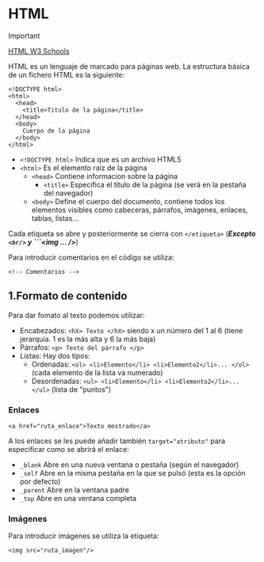 # HTML

>[!IMPORTANT]
>[HTML W3 Schools](https://www.w3schools.com/html/)

HTML es un lenguaje de marcado para páginas web. La estructura básica de un fichero HTML es la siguiente:
```
<!DOCTYPE html>
<html>
  <head>
    <title>Titulo de la página</title>
  </head>
  <body>
    Cuerpo de la página
  </body>
</html>
```

+ ```<!DOCTYPE html>``` Indica que es un archivo HTML5
+ ```<html>``` Es el elemento raiz de la página
  + ```<head>``` Contiene informacion sobre la página
    + ```<title>``` Especifica el título de la página (se verá en la pestaña del navegador)
  + ```<body>``` Define el cuerpo del documento, contiene todos los elementos visibles como cabeceras, párrafos, imágenes, enlaces, tablas, listas...

Cada etiqueta se abre y posteriormente se cierra con ```</etiqueta>``` (***Excepto ```<br/>``` y ```<img ... />***)

Para introducir comentarios en el código se utiliza:
```
<!-- Comentarios -->
```

## 1.Formato de contenido
Para dar fomato al texto podemos utilizar:
+ Encabezados: ```<hX> Texto </hX>``` siendo x un número del 1 al 6 (tiene jerarquía. 1 es la más alta y 6 la más baja)
+ Párrafos: ```<p> Texto del párrafo </p>```
+ Listas: Hay dos tipos:
  + Ordenadas: ```<ol> <li>Elemento</li> <li>Elemento2</li>... </ol>``` (cada elemento de la lista va numerado)
  + Desordenadas: ```<ul> <li>Elemento</li> <li>Elemento2</li>... </ul>``` (lista de "puntos")

### Enlaces
```
<a href="ruta_enlace">Texto mostrado</a>
```
A los enlaces se les puede añadir también ```target="atributo"``` para especificar como se abrirá el enlace:
+ ```_blank```	Abre en una nueva ventana o pestaña (según el navegador)
+ ```_self```	Abre en la misma pestaña en la que se pulsó (esta es la opción por defecto)
+ ```_parent```	Abre en la ventana padre
+ ```_top```	Abre en una ventana completa

### Imágenes
Para introducir imágenes se utiliza la etiqueta:
```
<img src="ruta_imagen"/>
```
